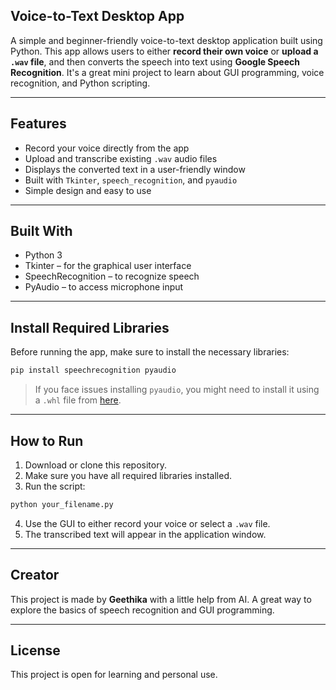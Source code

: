 ## Voice-to-Text Desktop App

A simple and beginner-friendly voice-to-text desktop application built using Python. This app allows users to either **record their own voice** or **upload a `.wav` file**, and then converts the speech into text using **Google Speech Recognition**. It's a great mini project to learn about GUI programming, voice recognition, and Python scripting.

---

## Features

- Record your voice directly from the app
- Upload and transcribe existing `.wav` audio files
- Displays the converted text in a user-friendly window
- Built with `Tkinter`, `speech_recognition`, and `pyaudio`
- Simple design and easy to use

---

## Built With

- Python 3
- Tkinter – for the graphical user interface
- SpeechRecognition – to recognize speech
- PyAudio – to access microphone input

---

## Install Required Libraries

Before running the app, make sure to install the necessary libraries:

```bash
pip install speechrecognition pyaudio
```

> If you face issues installing `pyaudio`, you might need to install it using a `.whl` file from [here](https://www.lfd.uci.edu/~gohlke/pythonlibs/#pyaudio).

---

## How to Run

1. Download or clone this repository.
2. Make sure you have all required libraries installed.
3. Run the script:

```bash
python your_filename.py
```

4. Use the GUI to either record your voice or select a `.wav` file.
5. The transcribed text will appear in the application window.

---

## Creator

This project is made by **Geethika** with a little help from AI. A great way to explore the basics of speech recognition and GUI programming.

---

## License

This project is open for learning and personal use.

